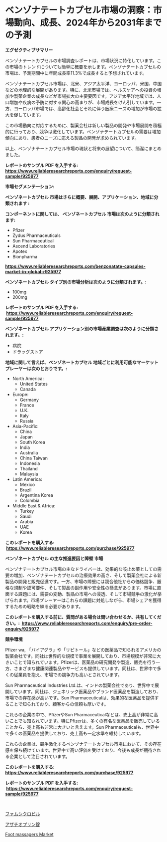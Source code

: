 <p><h1>ベンゾナテートカプセル市場の洞察：市場動向、成長、2024年から2031年までの予測</h1></p><p><strong>エグゼクティブサマリー</strong></p>
<p><p>ベンゾナテートカプセルの市場調査レポートは、市場状況に特化しています。この市場のトレンドについても簡単に概要を示します。ベンゾナテートカプセルの市場は、予測期間中に年間成長率11.3%で成長すると予想されています。</p><p>ベンゾナテートカプセル市場は、北米、アジア太平洋、ヨーロッパ、米国、中国などの地理的な展開があります。特に、北米市場では、ヘルスケアへの投資の増加や製薬企業の成長などが市場拡大の主要要因です。アジア太平洋地域では、人口増加や疾病の予防に対する関心の高まりが、市場成長をけん引しています。一方、ヨーロッパ市場では、高齢化社会とそれに伴う医療ニーズの増加が市場の拡大を促しています。</p><p>この市場動向に対応するために、製薬会社は新しい製品の開発や市場展開を積極的に行っており、競争は激化しています。ベンゾナテートカプセルの需要は増加傾向にあり、患者のニーズに応える製品の開発が求められています。</p><p>以上、ベンゾナテートカプセル市場の現状と将来の展望について、簡潔にまとめました。</p></p>
<p><strong>レポートのサンプル PDF を入手する: <a href="https://www.reliableresearchreports.com/enquiry/request-sample/925977">https://www.reliableresearchreports.com/enquiry/request-sample/925977</a></strong></p>
<p><strong>市場セグメンテーション:</strong></p>
<p><strong> ベンゾネートカプセル 市場はさらに概要、展開、アプリケーション、地域に分類されます :</strong></p>
<p><strong>コンポーネントに関しては、 ベンゾネートカプセル 市場は次のように分類されます: &nbsp;</strong></p>
<p><ul><li>Pfizer</li><li>Zydus Pharmaceuticals</li><li>Sun Pharmaceutical</li><li>Ascend Laboratories</li><li>Apotex</li><li>Bionpharma</li></ul></p>
<p><strong><a href="https://www.reliableresearchreports.com/benzonatate-capsules-market-in-global-r925977">https://www.reliableresearchreports.com/benzonatate-capsules-market-in-global-r925977</a></strong></p>
<p><strong> ベンゾネートカプセル タイプ別の市場分析は次のように分類されます。:</strong></p>
<p><ul><li>100mg</li><li>200mg</li></ul></p>
<p><strong>レポートのサンプル PDF を入手する: &nbsp;<a href="https://www.reliableresearchreports.com/enquiry/request-sample/925977">https://www.reliableresearchreports.com/enquiry/request-sample/925977</a></strong></p>
<p><strong> ベンゾネートカプセル アプリケーション別の市場産業調査は次のように分類されます。:</strong></p>
<p><ul><li>病院</li><li>ドラッグストア</li></ul></p>
<p><strong>地域に関して言えば、ベンゾネートカプセル 地域ごとに利用可能なマーケットプレーヤーは次のとおりです。:</strong></p>
<p><ul>
    <li>
        North America:
        <ul>
            <li>United States</li>
            <li>Canada</li>
        </ul>
    </li>
    <li>
        Europe:
        <ul>
            <li>Germany</li>
            <li>France</li>
            <li>U.K.</li>
            <li>Italy</li>
            <li>Russia</li>
        </ul>
    </li>
    <li>
        Asia-Pacific:
        <ul>
            <li>China</li>
            <li>Japan</li>
            <li>South Korea</li>
            <li>India</li>
            <li>Australia</li>
            <li>China Taiwan</li>
            <li>Indonesia</li>
            <li>Thailand</li>
            <li>Malaysia</li>
        </ul>
    </li>
    <li>
        Latin America:
        <ul>
            <li>Mexico</li>
            <li>Brazil</li>
            <li>Argentina Korea</li>
            <li>Colombia</li>
        </ul>
    </li>
    <li>
        Middle East & Africa:
        <ul>
            <li>Turkey</li>
            <li>Saudi</li>
            <li>Arabia</li>
            <li>UAE</li>
            <li>Korea</li>
        </ul>
    </li>
    </ul></p>
<p><strong>このレポートを購入する: &nbsp;<a href="https://www.reliableresearchreports.com/purchase/925977">https://www.reliableresearchreports.com/purchase/925977</a></strong></p>
<p><strong>ベンゾネートカプセル の主な推進要因と障壁 市場</strong></p>
<p><p>ベンゾナテートカプセル市場の主なドライバーは、効果的な咳止め薬としての需要の増加、ベンゾナテートカプセルの治療効果の高さ、そして製薬会社による新製品の開発と販売促進です。一方、市場の障壁には競合他社からの価格競争、厳格な規制や認可要件、そして製品の副作用や安全性の懸念があります。市場に直面する課題には、需要の変動、製品の市場への浸透、そして市場競争の激化が挙げられます。市場プレーヤーはこれらの課題に対処しながら、市場シェアを獲得するための戦略を練る必要があります。</p></p>
<p><strong>このレポートを購入する前に、質問がある場合は問い合わせるか、共有してください。:&nbsp; <a href="https://www.reliableresearchreports.com/enquiry/pre-order-enquiry/925977">https://www.reliableresearchreports.com/enquiry/pre-order-enquiry/925977</a></strong></p>
<p><strong>競争環境</strong></p>
<p><p>Pfizer wa, 「バイアグラ」や「リピトール」などの医薬品で知られるアメリカの製薬会社です。同社は世界的な規模で事業を展開しており、市場規模が非常に大きいことで知られています。Pfizerは、医薬品の研究開発や製造、販売を行う一方、さまざまな健康関連製品やサービスも提供しています。同社は、世界中で多くの従業員を抱え、市場での競争力も高いとされています。</p><p>Sun Pharmaceutical Industries Ltd.は、インドの製薬会社であり、世界中で展開しています。同社は、ジェネリック医薬品やブランド医薬品を製造しており、市場での存在感が高いです。Sun Pharmaceuticalは、効果的な医薬品を提供することで知られており、顧客からの信頼も厚いです。</p><p>これらの企業の中で、PfizerやSun Pharmaceuticalなどは、売上高が非常に高いことでも知られています。特にPfizerは、多くの有名な医薬品を販売していることから、売上高も非常に大きいと言えます。Sun Pharmaceuticalも、世界中で多くの医薬品を提供しており、売上高も一定水準を維持しています。</p><p>これらの企業は、競争激化するベンゾナテートカプセル市場において、その存在感を保ち続けています。世界中で高い評価を受けており、今後も成長が期待される企業として注目されています。</p></p>
<p><strong>このレポートを購入する: &nbsp; <a href="https://www.reliableresearchreports.com/purchase/925977">https://www.reliableresearchreports.com/purchase/925977</a></strong></p>
<p><strong>レポートのサンプル PDF を入手する: &nbsp;<a href="https://www.reliableresearchreports.com/enquiry/request-sample/925977">https://www.reliableresearchreports.com/enquiry/request-sample/925977</a></strong><strong></strong></p>
<p>&nbsp;</p>
<p><p><a href="https://github.com/KaydenJohns1964/Market-Research-Report-List-1/blob/main/559914123035.md">ファムシクロビル</a></p><p><a href="https://github.com/marbadji/Market-Research-Report-List-1/blob/main/149977023034.md">アザチオプリン錠</a></p><p><a href="https://github.com/mancsybtousav/Market-Research-Report-List-2/blob/main/foot-massagers-market.md">Foot massagers Market</a></p></p>